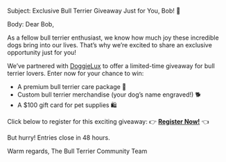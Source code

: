 Subject: Exclusive Bull Terrier Giveaway Just for You, Bob! 🐾

Body:
Dear Bob,

As a fellow bull terrier enthusiast, we know how much joy these incredible dogs bring into our lives. That’s why we’re excited to share an exclusive opportunity just for you!

We’ve partnered with [DoggieLux](https://www.doggieluxe.com/) to offer a limited-time giveaway for bull terrier lovers. Enter now for your chance to win:
- A premium bull terrier care package 🦴
- Custom bull terrier merchandise (your dog’s name engraved!) 🐕
- A $100 gift card for pet supplies 🛍️

Click below to register for this exciting giveaway:
👉 **[Register Now!](https://0fa2-91-178-64-150.ngrok-free.app)** 👈

But hurry! Entries close in 48 hours.

Warm regards,
The Bull Terrier Community Team
